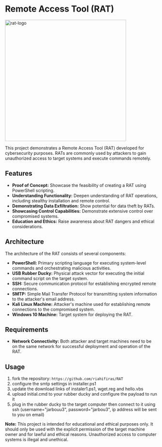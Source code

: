 # Remote Access Tool (RAT)
<img src="https://github.com/riahifiras/RAT/assets/120566908/6602c4a6-183e-4d90-94fb-740e6a262994" alt="rat-logo" width="400"/>


This project demonstrates a Remote Access Tool (RAT) developed for cybersecurity purposes. RATs are commonly used by attackers to gain unauthorized access to target systems and execute commands remotely.

## Features

- **Proof of Concept:** Showcase the feasibility of creating a RAT using PowerShell scripting.
- **Understanding Functionality:** Deepen understanding of RAT operations, including stealthy installation and remote control.
- **Demonstrating Data Exfiltration:** Show potential for data theft by RATs.
- **Showcasing Control Capabilities:** Demonstrate extensive control over compromised systems.
- **Education and Ethics:** Raise awareness about RAT dangers and ethical considerations.

## Architecture

The architecture of the RAT consists of several components:

- **PowerShell:** Primary scripting language for executing system-level commands and orchestrating malicious activities.
- **USB Rubber Ducky:** Physical attack vector for executing the initial command script on the target system.
- **SSH:** Secure communication protocol for establishing encrypted remote connections.
- **SMTP:** Simple Mail Transfer Protocol for transmitting system information to the attacker's email address.
- **Kali Linux Machine:** Attacker's machine used for establishing remote connections to the compromised system.
- **Windows 10 Machine:** Target system for deploying the RAT.

## Requirements
- **Network Connectivity:** Both attacker and target machines need to be on the same network for successful deployment and operation of the RAT.

## Usage

1. fork the repository: `https://github.com/riahifiras/RAT`
2. configure the smtp settings in installer.ps1
3. update the download links of instaler1.ps1, wget.reg and hello.vbs
4. upload initial.cmd to your rubber ducky and configure the payload to run it
5. plug in the rubber ducky to the target computer then connect to it using ssh (username="jarbouu3", password="jarbou3", ip address will be sent to you on email)


**Note:** This project is intended for educational and ethical purposes only. It should only be used with the explicit permission of the target machine owner and for lawful and ethical reasons. Unauthorized access to computer systems is illegal and unethical.

